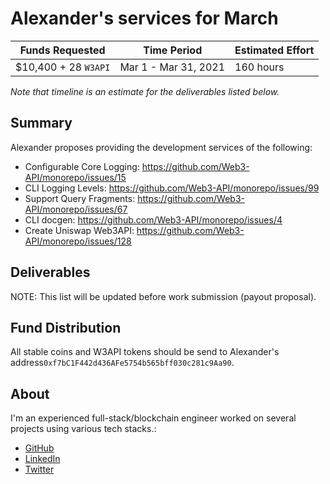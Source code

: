 # Alexander's services for March

| Funds Requested       | Time Period          | Estimated Effort |
| --------------------- | -------------------- | ---------------- |
| $10,400 + 28 `W3API`  | Mar 1 - Mar 31, 2021 | 160 hours        |

_Note that timeline is an estimate for the deliverables listed below._

## Summary

Alexander proposes providing the development services of the following:

-   Configurable Core Logging: https://github.com/Web3-API/monorepo/issues/15
-   CLI Logging Levels: https://github.com/Web3-API/monorepo/issues/99
-   Support Query Fragments: https://github.com/Web3-API/monorepo/issues/67
-   CLI docgen: https://github.com/Web3-API/monorepo/issues/4
-   Create Uniswap Web3API: https://github.com/Web3-API/monorepo/issues/128

## Deliverables

NOTE: This list will be updated before work submission (payout proposal).

## Fund Distribution

All stable coins and W3API tokens should be send to Alexander's address`0xf7bC1F442d436AFe5754b565bff030c281c9Aa90`.

## About

I'm an experienced full-stack/blockchain engineer worked on several projects using various tech stacks.:

-   [GitHub](https://github.com/vhurryharry)
-   [LinkedIn](www.linkedin.com/in/alexbai-9351)
-   [Twitter](https://twitter.com/alexbai9351)
